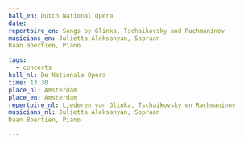```yaml
---
hall_en: Dutch National Opera
date:
repertoire_en: Songs by Glinka, Tschaikovsky and Rachmaninov
musicians_en: Julietta Aleksanyan, Sopraan
Daan Boertien, Piano

tags:
  - concerts
hall_nl: De Nationale Opera
time: 13:30
place_nl: Amsterdam
place_en: Amsterdam
repertoire_nl: Liederen van Glinka, Tschaikovsky en Rachmaninov
musicians_nl: Julietta Aleksanyan, Sopraan
Daan Boertien, Piano

---
```


